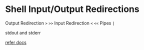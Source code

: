 # Shell Input/Output Redirections

Output Redirection `>`
`>>`
Input Redirection `<`
`<<`
Pipes `|`

stdout and stderr


[refer docs](https://linuxize.com/post/bash-write-to-file/)
